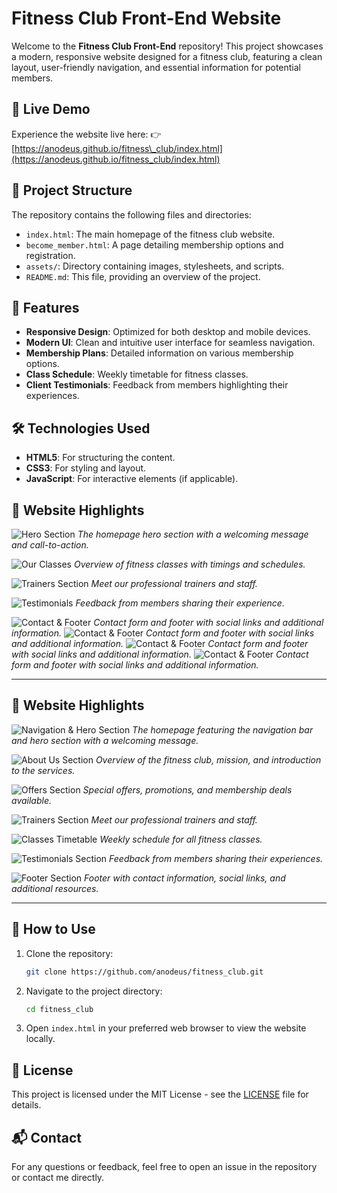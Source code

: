 

# Fitness Club Front-End Website

Welcome to the **Fitness Club Front-End** repository! This project showcases a modern, responsive website designed for a fitness club, featuring a clean layout, user-friendly navigation, and essential information for potential members.

## 🚀 Live Demo

Experience the website live here:
👉 [https://anodeus.github.io/fitness\_club/index.html](https://anodeus.github.io/fitness_club/index.html)

## 📁 Project Structure

The repository contains the following files and directories:

* `index.html`: The main homepage of the fitness club website.
* `become_member.html`: A page detailing membership options and registration.
* `assets/`: Directory containing images, stylesheets, and scripts.
* `README.md`: This file, providing an overview of the project.

## 🎨 Features

* **Responsive Design**: Optimized for both desktop and mobile devices.
* **Modern UI**: Clean and intuitive user interface for seamless navigation.
* **Membership Plans**: Detailed information on various membership options.
* **Class Schedule**: Weekly timetable for fitness classes.
* **Client Testimonials**: Feedback from members highlighting their experiences.

## 🛠️ Technologies Used

* **HTML5**: For structuring the content.
* **CSS3**: For styling and layout.
* **JavaScript**: For interactive elements (if applicable).


## 📸 Website Highlights

![Hero Section](assets/img/screenshots/Screenshot_Hero.png)
*The homepage hero section with a welcoming message and call-to-action.*

![Our Classes](assets/img/screenshots/Screenshot_Hero2.png)
*Overview of fitness classes with timings and schedules.*

![Trainers Section](assets/img/screenshots/Screenshot_Offer.png)
*Meet our professional trainers and staff.*

![Testimonials](assets/img/screenshots/Screenshot_Offer2.png)
*Feedback from members sharing their experience.*

![Contact & Footer](assets/img/screenshots/Screenshot_Table.png)
*Contact form and footer with social links and additional information.*
![Contact & Footer](assets/img/screenshots/Screenshot_Table2.png)
*Contact form and footer with social links and additional information.*
![Contact & Footer](assets/img/screenshots/Screenshot_Testimonial3.png)
*Contact form and footer with social links and additional information.*
![Contact & Footer](assets/img/screenshots/Screenshot_Z_Footer.png)
*Contact form and footer with social links and additional information.*





---

## 📸 Website Highlights

![Navigation & Hero Section](assets/img/screenshots/Screenshot_Hero.png)
*The homepage featuring the navigation bar and hero section with a welcoming message.*

![About Us Section](assets/img/screenshots/Screenshot_Hero2.png)
*Overview of the fitness club, mission, and introduction to the services.*

![Offers Section](assets/img/screenshots/Screenshot_Offer.png)
*Special offers, promotions, and membership deals available.*

![Trainers Section](assets/img/screenshots/Screenshot_Offer2.png)
*Meet our professional trainers and staff.*

![Classes Timetable](assets/img/screenshots/Screenshot_Table.png)
*Weekly schedule for all fitness classes.*

![Testimonials Section](assets/img/screenshots/Screenshot_Testimonial3.png)
*Feedback from members sharing their experiences.*

![Footer Section](assets/img/screenshots/Screenshot_Z_Footer.png)
*Footer with contact information, social links, and additional resources.*

---


## 📌 How to Use

1. Clone the repository:

   ```bash
   git clone https://github.com/anodeus/fitness_club.git
   ```

2. Navigate to the project directory:

   ```bash
   cd fitness_club
   ```

3. Open `index.html` in your preferred web browser to view the website locally.

## 📄 License

This project is licensed under the MIT License - see the [LICENSE](LICENSE) file for details.

## 📬 Contact

For any questions or feedback, feel free to open an issue in the repository or contact me directly.

